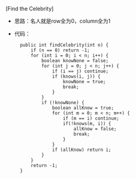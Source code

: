 [Find the Celebrity]
- 思路：名人就是row全为0，column全为1
- 代码：

        public int findCelebrity(int n) {
            if (n == 0) return -1;
            for (int i = 0; i < n; i++) {
                boolean knowNone = false;
                for (int j = 0; j < n; j++) {
                    if (i == j) continue;
                    if (knows(i, j)) {
                        knowNone = true;
                        break;
                    }
                }
                if (!knowNone) {
                    boolean allKnow = true;
                    for (int m = 0; m < n; m++) {
                        if (m == i) continue;
                        if(!knows(m, i)) {
                            allKnow = false;
                            break;
                        }
                    }
                    if (allKnow) return i;
                }
            }
            return -1;
        }